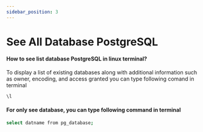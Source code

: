 ```yaml
---
sidebar_position: 3
---
```


# See All Database PostgreSQL

#### How to see list database PostgreSQL in linux terminal?

To display a list of existing databases along with additional information such as owner, encoding, and access granted you can type following comand in terminal

```bash
\l
```

#### For only see database, you can type following command in terminal

```bash
select datname from pg_database;
```
